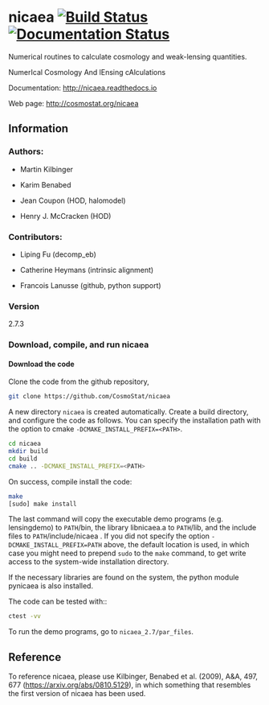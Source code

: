 # nicaea [![Build Status](https://travis-ci.org/CosmoStat/nicaea.svg?branch=master)](https://travis-ci.org/CosmoStat/nicaea) [![Documentation Status](https://readthedocs.org/projects/nicaea/badge/?version=latest)](http://nicaea.readthedocs.io/en/latest/?badge=latest)
                
Numerical routines to calculate cosmology and weak-lensing quantities.

NumerIcal Cosmology And lEnsing cAlculations

Documentation: http://nicaea.readthedocs.io

Web page: http://cosmostat.org/nicaea

## Information

### Authors:

  - Martin Kilbinger

  - Karim Benabed

  - Jean Coupon (HOD, halomodel)

  - Henry J. McCracken (HOD)

### Contributors:

  - Liping Fu (decomp_eb)

  - Catherine Heymans (intrinsic alignment)

  - Francois Lanusse (github, python support)

### Version

2.7.3

### Download, compile, and run nicaea

#### Download the code

Clone the code from the github repository,

```bash
git clone https://github.com/CosmoStat/nicaea
```

A new directory `nicaea` is created automatically. Create a build directory, and configure the code as follows.
You can specify the installation path with the option to cmake `-DCMAKE_INSTALL_PREFIX=<PATH>`.

```bash
cd nicaea
mkdir build
cd build
cmake .. -DCMAKE_INSTALL_PREFIX=<PATH>
```

On success, compile install the code:

```bash
make
[sudo] make install
```

The last command will copy the executable demo programs (e.g. lensingdemo)
to `PATH`/bin, the library libnicaea.a to `PATH`/lib, and the include
files to `PATH`/include/nicaea . If you did not specify the option `-DCMAKE_INSTALL_PREFIX=PATH` above, the default
location is used, in which case you might need to prepend `sudo` to the `make` command,
to get write access to the system-wide installation directory.

If the necessary libraries are found on the system, the python module
pynicaea is also installed.

The code can be tested with::
```sh
ctest -vv
```
To run the demo programs, go to `nicaea_2.7/par_files`.

## Reference

To reference nicaea, please use Kilbinger, Benabed et al. (2009), A&A, 497, 677 (https://arxiv.org/abs/0810.5129), in which something that resembles the first version of nicaea has been used.
